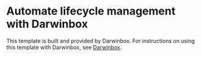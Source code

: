 # Automate lifecycle management with Darwinbox

This template is built and provided by Darwinbox. For instructions on using this template with Darwinbox, see [Darwinbox](https://marketplace.darwinbox.com/en-US/apps/435602/okta/resources).